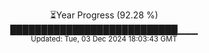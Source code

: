 <p align="center">
⏳Year Progress (92.28 %)<br>
███████████████████████████▁▁▁ <br>
<sub>Updated: Tue, 03 Dec 2024 18:03:43 GMT</sub>
</p>

